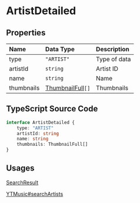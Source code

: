 # ArtistDetailed

## Properties

| Name       | Data Type                                 | Description  |
| :--------- | :---------------------------------------- | :----------- |
| type       | `"ARTIST"`                                | Type of data |
| artistId   | `string`                                  | Artist ID    |
| name       | `string`                                  | Name         |
| thumbnails | [ThumbnailFull](./ThumbnailFull.html)`[]` | Thumbnails   |

## TypeScript Source Code

```ts
interface ArtistDetailed {
	type: "ARTIST"
	artistId: string
	name: string
	thumbnails: ThumbnailFull[]
}
```

## Usages

[SearchResult](../types/SearchResult.html)

[YTMusic#searchArtists](../ytmusic/searchArtists.html)

